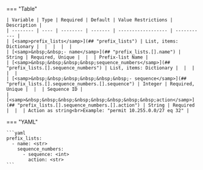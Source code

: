 === "Table"

    | Variable | Type | Required | Default | Value Restrictions | Description |
    | -------- | ---- | -------- | ------- | ------------------ | ----------- |
    | [<samp>prefix_lists</samp>](## "prefix_lists") | List, items: Dictionary |  |  |  |  |
    | [<samp>&nbsp;&nbsp;- name</samp>](## "prefix_lists.[].name") | String | Required, Unique |  |  | Prefix-list Name |
    | [<samp>&nbsp;&nbsp;&nbsp;&nbsp;sequence_numbers</samp>](## "prefix_lists.[].sequence_numbers") | List, items: Dictionary |  |  |  |  |
    | [<samp>&nbsp;&nbsp;&nbsp;&nbsp;&nbsp;&nbsp;- sequence</samp>](## "prefix_lists.[].sequence_numbers.[].sequence") | Integer | Required, Unique |  |  | Sequence ID |
    | [<samp>&nbsp;&nbsp;&nbsp;&nbsp;&nbsp;&nbsp;&nbsp;&nbsp;action</samp>](## "prefix_lists.[].sequence_numbers.[].action") | String | Required |  |  | Action as string<br>Example: "permit 10.255.0.0/27 eq 32" |

=== "YAML"

    ```yaml
    prefix_lists:
      - name: <str>
        sequence_numbers:
          - sequence: <int>
            action: <str>
    ```
